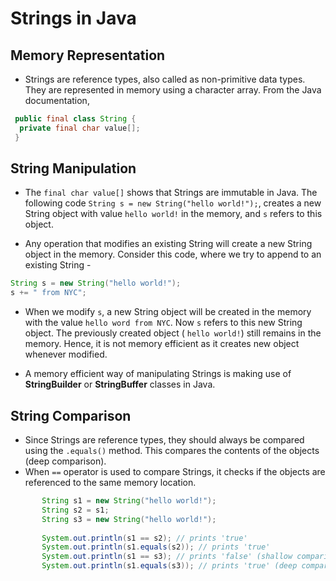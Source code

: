 # Strings in Java

## Memory Representation
  * Strings are reference types, also called as non-primitive data types. They are represented in memory using a character array.
 From the Java documentation, 

```java
 public final class String {
  private final char value[];
 }
 ```

## String Manipulation
 * The `final char value[]` shows that Strings are immutable in Java. The following code `String s = new String("hello world!");`, creates a new 
String object with value `hello world!` in the memory, and `s` refers to this object.

 * Any operation that modifies an existing String will create a new String object in the memory. Consider this code, where we try
  to append to an existing String - 
 ```java
 String s = new String("hello world!");
 s += " from NYC";
 ```
 * When we modify `s`, a new String object will be created in the memory with the value `hello word from NYC`. Now `s` refers 
  to this new String object. The previously created object ( `hello world!`) still remains in the memory. Hence, it is not memory
  efficient as it creates new object whenever modified. 

 * A memory efficient way of manipulating Strings is making use of **StringBuilder** or **StringBuffer** classes in Java.

## String Comparison 
 * Since Strings are reference types, they should always be compared using the `.equals()` method. This compares the contents of
 the objects (deep comparison).
 * When `==` operator is used to compare Strings, it checks if the objects are referenced to the same memory location.
 
 ```java
        String s1 = new String("hello world!");
        String s2 = s1;
        String s3 = new String("hello world!");
        
        System.out.println(s1 == s2); // prints 'true'
        System.out.println(s1.equals(s2)); // prints 'true'
        System.out.println(s1 == s3); // prints 'false' (shallow comparison)
        System.out.println(s1.equals(s3)); // prints 'true' (deep comparison)
 
 ```
